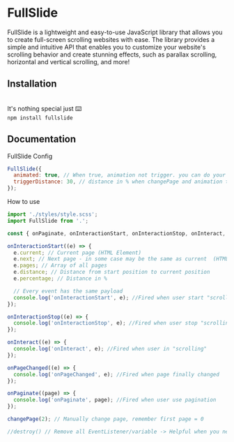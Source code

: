 # FullSlide

FullSlide is a lightweight and easy-to-use JavaScript library that allows you to create full-screen scrolling websites with ease.
The library provides a simple and intuitive API that enables you to customize your website's scrolling behavior and create stunning effects,
such as parallax scrolling, horizontal and vertical scrolling, and more!

## Installation

\
It's nothing special just ⌨️ \
`npm install fullslide`

## Documentation

FullSlide Config

```js
FullSlide({
  animated: true, // When true, animation not trigger. you can do your own 🔥
  triggerDistance: 30, // distance in % when changePage and animation trigger
});
```

How to use

```js
import './styles/style.scss';
import FullSlide from '.';

const { onPaginate, onInteractionStart, onInteractionStop, onInteract, onPageChanged, changePage } = FullSlide();

onInteractionStart((e) => {
  e.current; // Current page (HTML Element)
  e.next; // Next page - in some case may be the same as current  (HTML Element)
  e.pages; // Array of all pages
  e.distance; // Distance from start position to current position
  e.percentage; // Distance in %

  // Every event has the same payload
  console.log('onInteractionStart', e); //Fired when user start "scrolling"
});

onInteractionStop((e) => {
  console.log('onInteractionStop', e); //Fired when user stop "scrolling"
});

onInteract((e) => {
  console.log('onInteract', e); //Fired when user in "scrolling"
});

onPageChanged((e) => {
  console.log('onPageChanged', e); //Fired when page finally changed
});

onPaginate((page) => {
  console.log('onPaginate', page); //Fired when user use pagination
});

changePage(2); // Manually change page, remember first page = 0

//destroy() // Remove all EventListener/variable -> Helpful when you need detach FullSlide
```
